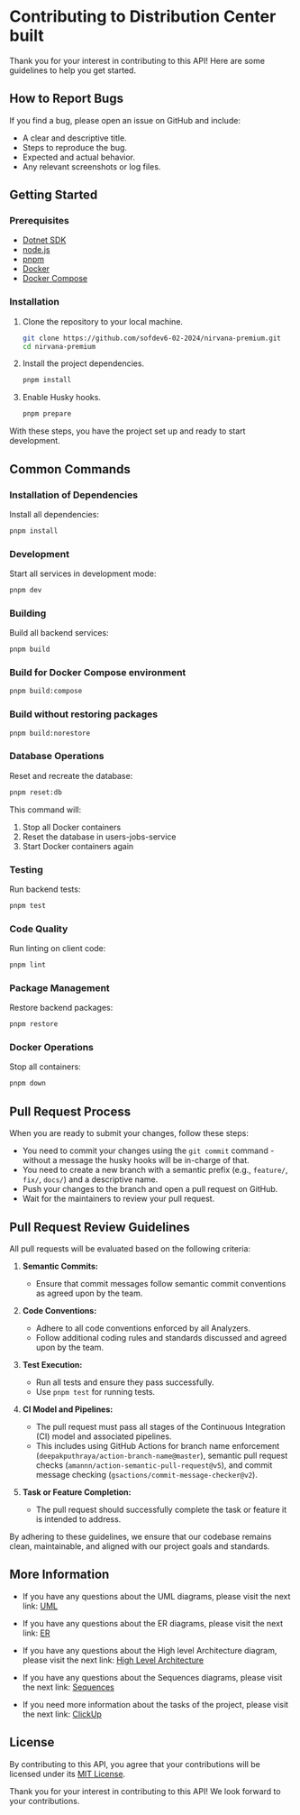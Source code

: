 # Contributing to Distribution Center built

Thank you for your interest in contributing to this API! Here are some
guidelines to help you get started.

## How to Report Bugs

If you find a bug, please open an issue on GitHub and include:

- A clear and descriptive title.
- Steps to reproduce the bug.
- Expected and actual behavior.
- Any relevant screenshots or log files.

## Getting Started

### Prerequisites

- [Dotnet SDK](https://dotnet.microsoft.com/download)
- [node.js](https://nodejs.org/en/)
- [pnpm](https://pnpm.io/)
- [Docker](https://www.docker.com/)
- [Docker Compose](https://docs.docker.com/compose/)

### Installation

1. Clone the repository to your local machine.

   ```bash
   git clone https://github.com/sofdev6-02-2024/nirvana-premium.git
   cd nirvana-premium
   ```

2. Install the project dependencies.

   ```bash
   pnpm install
   ```

3. Enable Husky hooks.

   ```bash
   pnpm prepare
   ```

With these steps, you have the project set up and ready to start development.

## Common Commands

### Installation of Dependencies

Install all dependencies:

```bash
pnpm install
```

### Development

Start all services in development mode:

```bash
pnpm dev
```

### Building

Build all backend services:

```bash
pnpm build
```

### Build for Docker Compose environment

```bash
pnpm build:compose
```

### Build without restoring packages

```bash
pnpm build:norestore
```

### Database Operations

Reset and recreate the database:

```bash
pnpm reset:db
```

This command will:

1. Stop all Docker containers
2. Reset the database in users-jobs-service
3. Start Docker containers again

### Testing

Run backend tests:

```bash
pnpm test
```

### Code Quality

Run linting on client code:

```bash
pnpm lint
```

### Package Management

Restore backend packages:

```bash
pnpm restore
```

### Docker Operations

Stop all containers:

```bash
pnpm down
```

## Pull Request Process

When you are ready to submit your changes, follow these steps:

- You need to commit your changes using the `git commit` command - without a
  message the husky hooks will be in-charge of that.
- You need to create a new branch with a semantic prefix (e.g., `feature/`,
  `fix/`, `docs/`) and a descriptive name.
- Push your changes to the branch and open a pull request on GitHub.
- Wait for the maintainers to review your pull request.

## Pull Request Review Guidelines

All pull requests will be evaluated based on the following criteria:

1. **Semantic Commits:**

   - Ensure that commit messages follow semantic commit conventions as agreed
     upon by the team.

2. **Code Conventions:**

   - Adhere to all code conventions enforced by all Analyzers.
   - Follow additional coding rules and standards discussed and agreed upon by
     the team.

3. **Test Execution:**

   - Run all tests and ensure they pass successfully.
   - Use `pnpm test` for running tests.

4. **CI Model and Pipelines:**

   - The pull request must pass all stages of the Continuous Integration (CI)
     model and associated pipelines.
   - This includes using GitHub Actions for branch name enforcement
     (`deepakputhraya/action-branch-name@master`), semantic pull request checks
     (`amannn/action-semantic-pull-request@v5`), and commit message checking
     (`gsactions/commit-message-checker@v2`).

5. **Task or Feature Completion:**
   - The pull request should successfully complete the task or feature it is
     intended to address.

By adhering to these guidelines, we ensure that our codebase remains clean,
maintainable, and aligned with our project goals and standards.

## More Information

- If you have any questions about the UML diagrams, please visit the next link:
  [UML](https://drive.google.com/file/d/1dVLV4ie198BHpQiql4AHYCrFuKQagkJt/view?usp=sharing)

- If you have any questions about the ER diagrams, please visit the next link:
  [ER](https://app.eraser.io/workspace/We4tsBUnaS4cjPDOjva0)

- If you have any questions about the High level Architecture diagram, please
  visit the next link:
  [High Level Architecture](https://app.eraser.io/workspace/6EzVRNUynFZYHnx5UF9E)

- If you have any questions about the Sequences diagrams, please visit the next
  link: [Sequences](https://app.eraser.io/workspace/rLwT0ZG9RRwDy1hojV7r)

- If you need more information about the tasks of the project, please visit the
  next link: [ClickUp](https://app.clickup.com/9011403313/v/l/li/901105338858)

## License

By contributing to this API, you agree that your contributions will be licensed
under its [MIT License](LICENSE).

Thank you for your interest in contributing to this API! We look forward to your
contributions.
